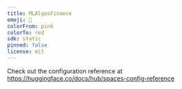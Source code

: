 ```yaml
---
title: MLAlgosFinance
emoji: 🚀
colorFrom: pink
colorTo: red
sdk: static
pinned: false
license: mit
---
```


Check out the configuration reference at https://huggingface.co/docs/hub/spaces-config-reference
